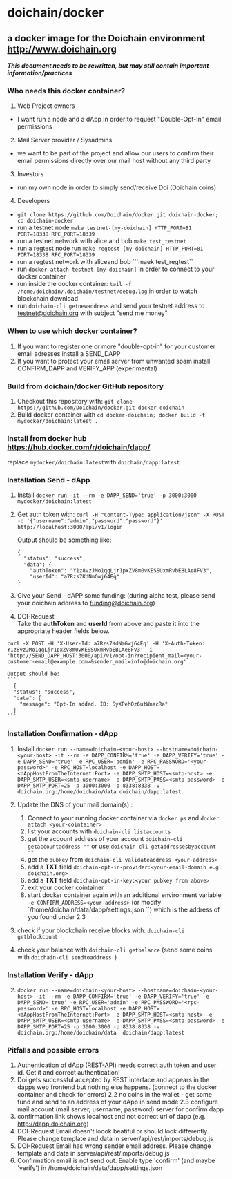 # doichain/docker
## a docker image for the Doichain environment http://www.doichain.org
***This document needs to be rewritten, but may still contain important information/practices***
### Who needs this docker container?
1. Web Project owners 
  - I want run a node and a dApp in order to request "Double-Opt-In" email permissions
2. Mail Server provider / Sysadmins
  - we want to be part of the project and allow our users to confirm their email permissions directly over our mail host without any third party
3. Investors
  - run my own node in order to simply send/receive Doi (Doichain coins)
4. Developers
  - ``git clone https://github.com/Doichain/docker.git doichain-docker; cd doichain-docker``
  - run a testnet node ``make testnet-[my-doichain] HTTP_PORT=81 PORT=18338 RPC_PORT=18339`` 
  - run a testnet network with alice and bob ``make test_testnet``
  - run a regtest node run ``make regtest-[my-doichain] HTTP_PORT=81 PORT=18338 RPC_PORT=18339``
  - run a regtest network with aliceand bob ```maek test_regtest``
  - run ``docker attach testnet-[my-doichain]`` in order to connect to your docker container
  - run inside the docker container: ``tail -f /home/doichain/.doichain/testnet/debug.log`` in order to watch blockchain download
  - run ``doichain-cli getnewaddress`` and send your testnet address to testnet@doichain.org with subject "send me money"

  
### When to use which docker container?
1. If you want to register one or more "double-opt-in" for your customer email adresses install a SEND_DAPP
2. If you want to protect your email server from unwanted spam install CONFIRM_DAPP and VERIFY_APP (experimental)

### Build from doichain/docker GitHub repository 
1. Checkout this repository with: ``git clone https://github.com/Doichain/docker.git docker-doichain``
2. Build docker container with ``cd docker-doichain; docker build -t mydocker/doichain:latest .``

### Install from docker hub https://hub.docker.com/r/doichain/dapp/
replace ``mydocker/doichain:latest``with ``doichain/dapp:latest``

### Installation Send - dApp 
1. Install ``docker run -it --rm -e DAPP_SEND='true' -p 3000:3000  mydocker/doichain:latest``
2. Get auth token with: ``curl -H "Content-Type: application/json" -X POST -d '{"username":"admin","password":"password"}' http://localhost:3000/api/v1/login``

    Output should be something like:

    ```
    {
      "status": "success",
      "data": {
        "authToken": "Y1z8vzJMo1qqLjr1pxZV8m0vKESSUxmRvbEBLAe8FV3",
        "userId": "a7Rzs7KdNmGwj64Eq"
    }
    ```

3. Give your Send - dAPP some funding: (during alpha test, please send your doichain address to funding@doichain.org)
4. DOI-Request  
Take the **authToken** and **userId** from above and paste it into the appropriate header fields below. 
```
curl -X POST -H 'X-User-Id: a7Rzs7KdNmGwj64Eq' -H 'X-Auth-Token: Y1z8vzJMo1qqLjr1pxZV8m0vKESSUxmRvbEBLAe8FV3' -i 'http://SEND_DAPP_HOST:3000/api/v1/opt-in?recipient_mail=<your-customer-email@example.com>&sender_mail=info@doichain.org'
```

    Output should be: 
    ```
      {
      "status": "success",
      "data": {
        "message": "Opt-In added. ID: SyXPehQz6utWnacRa"
      }
    ```


### Installation Confirmation - dApp
1. Install ``docker run --name=doichain-<your-host> --hostname=doichain-<your-host> -it --rm -e DAPP_CONFIRM='true' -e DAPP_VERIFY='true' -e DAPP_SEND='true' -e RPC_USER='admin' -e RPC_PASSWORD='<your-password>' -e RPC_HOST=localhost -e DAPP_HOST=<dAppHostFromTheInternet:Port> -e DAPP_SMTP_HOST=<smtp-host> -e DAPP_SMTP_USER=<smtp-username> -e DAPP_SMTP_PASS=<smtp-password> -e DAPP_SMTP_PORT=25 -p 3000:3000 -p 8338:8338 -v doichain.org:/home/doichain/data doichain/dapp:latest``

2. Update the DNS of your mail domain(s) :
   1. Connect to your running docker container via ``docker ps`` and ``docker attach <your-cointainer>`` 
   2. list your accounts with ``doichain-cli listaccounts``
   3. get the account address of your account ``doichain-cli getaccountaddress ""`` or use:``doichain-cli getaddressesbyaccount ""``
   4. get the ``pubkey`` from ``doichain-cli validateaddress <your-address>``
   5. add a **TXT** field ``doichain-opt-in-provider:<your-email-domain e.g. doichain.org>``
   6. add a **TXT** field ``doichain-opt-in-key:<your pubkey from above> ``
   7. exit your docker cointainer 
   8. start docker container again with an additional environment variable ``-e CONFIRM_ADDRESS=<your-address>`` (or modify `/home/doichain/data/dapp/settings.json ``) which is the address of you found under 2.3 
3. check if your blockchain receive blocks with: ``doichain-cli getblockcount``
4. check your balance with ``doichain-cli getbalance`` (send some coins with ``doichain-cli sendtoaddress ``)

### Installation Verify - dApp
2. ``docker run --name=doichain-<your-host> --hostname=doichain-<your-host> -it --rm -e DAPP_CONFIRM='true' -e DAPP_VERIFY='true' -e DAPP_SEND='true' -e RPC_USER='admin' -e RPC_PASSWORD='<rpc-password>' -e RPC_HOST=localhost -e DAPP_HOST=<dAppHostFromTheInternet:Port> -e DAPP_SMTP_HOST=<smtp-host> -e DAPP_SMTP_USER=<smtp-username> -e DAPP_SMTP_PASS=<smtp-password> -e DAPP_SMTP_PORT=25 -p 3000:3000 -p 8338:8338 -v doichain.org:/home/doichain/data  doichain/dapp:latest``


### Pitfalls and possible errors
1. Authentication of dApp (REST-API) needs correct auth token and user id. Get it and correct authentication!
2. Doi gets successful accepted by REST interface and appears in the dapps web frontend but nothing else happens. (connect to the docker container and check for errors)
2.2 no coins in the wallet - get some fund and send to an address of your dApp in send mode
2.3 configure mail account (mail server, username, password) server for confirm dapp
3. confirmation link shows localhost and not correct url of dapp (e.g. http://dapp.doichain.org)
4. DOI-Request Email doesn't loook beatiful or should look differently. Please change template and data in server/api/rest/imports/debug.js
5. DOI-Request Email has wrong sender email address. Please change template and data in server/api/rest/imports/debug.js
6. Confirmation email is not send out. Enable type 'confirm' (and maybe 'verify') in /home/doichain/data/dapp/settings.json
